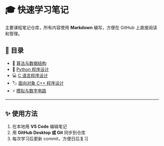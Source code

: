# 🎓 快速学习笔记

主要课程笔记仓库，所有内容使用 **Markdown** 编写，方便在 GitHub 上直接阅读和管理。

## 📂 目录

- 📘 [算法与数据结构](Algorithms_DataStructure/Notes.md)
- 🐍 [Python 程序设计](Python_Programming/Notes.md)
- 💻 [C 语言程序设计](C_Programming/Notes.md)
- 🏷 [面向对象 C++ 程序设计](CPP_OOP/Notes.md)
- ⚡ [模拟与数字电路](Digital_Circuits/Notes.md)

---

## ✨ 使用方法
1. 在本地用 **VS Code** 编辑笔记
2. 用 **GitHub Desktop 或 Git** 同步到仓库
3. 每次学习后更新 commit，方便日后复习
